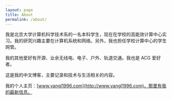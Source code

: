 ```yaml
---
layout: page
title: About
permalink: /about/
---
```


我是北京大学计算机科学技术系的一名本科学生，现在在学校的高能效计算中心实习。我的研究兴趣主要在计算机系统和网络。另外，我也担任学校计算中心的学生网管。

我的其他爱好有开源、业余无线电、电子、户外、轨道交通。我也是 ACG 爱好者。

这是我的中文博客，主要记录和技术与生活相关的内容。

我的个人主页：[www.yangl1996.com](http://www.yangl1996.com)，那里有我的最新信息。

